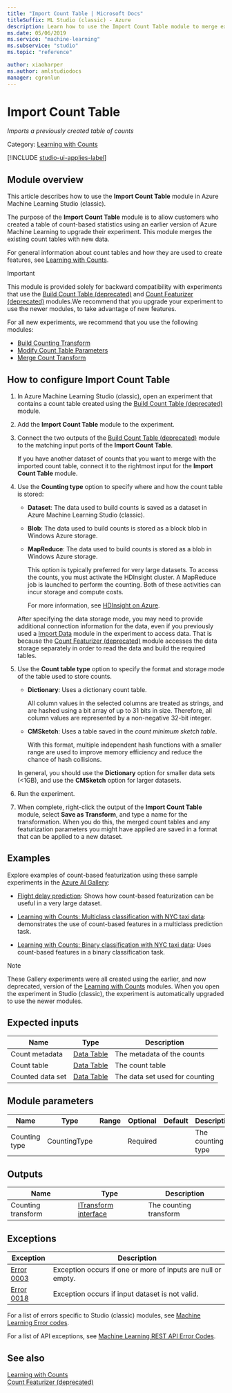 ```yaml
---
title: "Import Count Table | Microsoft Docs"
titleSuffix: ML Studio (classic) - Azure
description: Learn how to use the Import Count Table module to merge existing count tables with new data.
ms.date: 05/06/2019
ms.service: "machine-learning"
ms.subservice: "studio"
ms.topic: "reference"

author: xiaoharper
ms.author: amlstudiodocs
manager: cgronlun
---
```

# Import Count Table

*Imports a previously created table of counts*

Category: [Learning with Counts](data-transformation-learning-with-counts.md)

[!INCLUDE [studio-ui-applies-label](../includes/studio-ui-applies-label.md)]

## Module overview

This article describes how to use the **Import Count Table** module in Azure Machine Learning Studio (classic).

The purpose of the **Import Count Table** module is to allow customers who created a table of count-based statistics using an earlier version of Azure Machine Learning to upgrade their experiment. This module merges the existing count tables with new data.

For general information about count tables and how they are used to create features, see [Learning with Counts](data-transformation-learning-with-counts.md).

> [!IMPORTANT]
> This module is provided solely for backward compatibility with experiments that use the [Build Count Table (deprecated)](build-count-table-deprecated.md) and [Count Featurizer (deprecated)](count-featurizer-deprecated.md) modules.We recommend that you upgrade your experiment to use the newer modules, to take advantage of new features. 

For all new experiments, we recommend that you use the following modules:

- [Build Counting Transform](build-counting-transform.md)
- [Modify Count Table Parameters](modify-count-table-parameters.md)
- [Merge Count Transform](merge-count-transform.md)

## How to configure Import Count Table

1. In Azure Machine Learning Studio (classic), open an experiment that contains a count table created using the [Build Count Table (deprecated)](build-count-table-deprecated.md) module.

2. Add the **Import Count Table** module to the experiment.

3. Connect the two outputs of the [Build Count Table (deprecated)](build-count-table-deprecated.md) module to the matching input ports of the **Import Count Table**.

    If you have another dataset of counts that you want to merge with the imported count table, connect it to the rightmost input for the **Import Count Table** module.

4. Use the **Counting type** option to specify where and how the count table is stored:

    - **Dataset**: The data used to build counts is saved as a dataset in Azure Machine Learning Studio (classic).

    - **Blob**: The data used to build counts is stored as a block blob in Windows Azure storage.

    - **MapReduce**: The data used to build counts is stored as a blob in Windows Azure storage.

        This option is typically preferred for very large datasets. To access the counts, you must activate the HDInsight cluster. A MapReduce job is launched to perform the counting. Both of these activities can incur storage and compute costs.

        For more information, see [HDInsight on Azure](https://azure.microsoft.com/services/hdinsight/).

    After specifying the data storage mode, you may need to provide additional connection information for the data, even if you previously used a [Import Data](import-data.md) module in the experiment to access data. That is because the [Count Featurizer (deprecated)](count-featurizer-deprecated.md) module accesses the data storage separately in order to read the data and build the required tables.

5. Use the **Count table type** option to specify the format and storage mode of the table used to store counts.

    - **Dictionary**: Uses a dictionary count table.

        All column values in the selected columns are treated as strings, and are hashed using a bit array of up to 31 bits in size. Therefore, all column values are represented by a non-negative 32-bit integer.

    - **CMSketch**: Uses a table saved in the *count minimum sketch table*.

        With this format, multiple independent hash functions with a smaller range are used to improve memory efficiency and reduce the chance of hash collisions.

    In general, you should use the **Dictionary** option for smaller data sets (<1GB), and use the **CMSketch** option for larger datasets.

6. Run the experiment.

7. When complete, right-click the output of the  **Import Count Table** module, select **Save as Transform**, and type a name for the transformation. When you do this, the merged count tables and any featurization parameters you might have applied are saved in a format that can be applied to a new dataset.

## Examples

Explore examples of count-based featurization using these sample experiments in the [Azure AI Gallery](https://gallery.azure.ai/):

- [Flight delay prediction](https://gallery.azure.ai/Experiment/Binary-Classification-Flight-delay-prediction-3): Shows how count-based featurization can be useful in a very large dataset.

- [Learning with Counts: Multiclass classification with NYC taxi data](https://gallery.azure.ai/Experiment/Learning-with-Counts-Multiclass-classification-with-NYC-taxi-data-2): demonstrates the use of count-based features in a multiclass prediction task.

- [Learning with Counts: Binary classification with NYC taxi data](https://gallery.azure.ai/Experiment/Learning-with-Counts-Binary-classification-with-NYC-taxi-data-2): Uses count-based features in a binary classification task.

> [!NOTE]
> These Gallery experiments were all created using the earlier, and now deprecated, version of the [Learning with Counts](data-transformation-learning-with-counts.md) modules. When you open the experiment in Studio (classic), the experiment is automatically upgraded to use the newer modules.

## Expected inputs

|Name|Type|Description|  
|----------|----------|-----------------|  
|Count metadata|[Data Table](data-table.md)|The metadata of the counts|  
|Count table|[Data Table](data-table.md)|The count table|  
|Counted data set|[Data Table](data-table.md)|The data set used for counting|  

## Module parameters

|Name|Type|Range|Optional|Default|Description|  
|----------|----------|-----------|--------------|-----------------|-------------|  
|Counting type|CountingType||Required||The counting type|  

## Outputs

|Name|Type|Description|  
|----------|----------|-----------------|  
|Counting transform|[ITransform interface](itransform-interface.md)|The counting transform|  

## Exceptions

|Exception|Description|  
|---------------|-----------------|  
|[Error 0003](errors/error-0003.md)|Exception occurs if one or more of inputs are null or empty.|  
|[Error 0018](errors/error-0018.md)|Exception occurs if input dataset is not valid.|  

For a list of errors specific to Studio (classic) modules, see [Machine Learning Error codes](errors/machine-learning-module-error-codes.md).

For a list of API exceptions, see [Machine Learning REST API Error Codes](https://docs.microsoft.com/azure/machine-learning/studio/web-service-error-codes).  

## See also

 [Learning with Counts](data-transformation-learning-with-counts.md)   
 [Count Featurizer (deprecated)](count-featurizer-deprecated.md)
